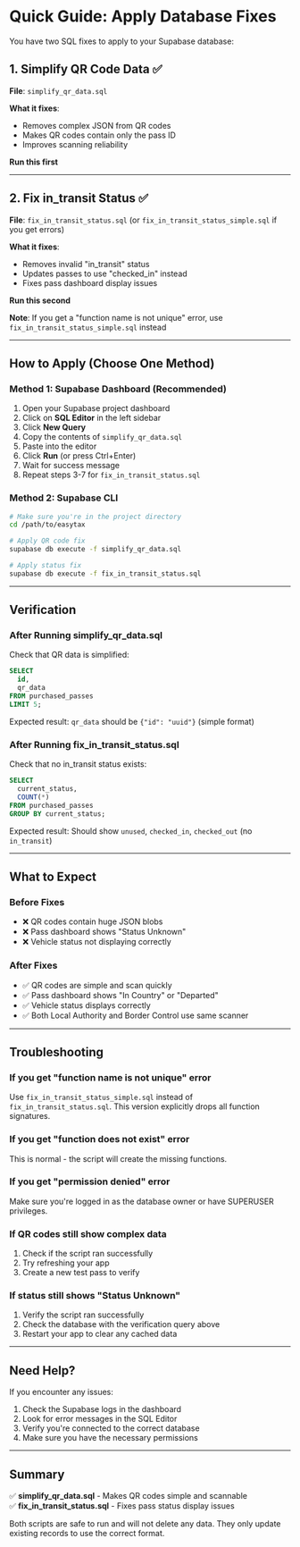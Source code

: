 # Quick Guide: Apply Database Fixes

You have two SQL fixes to apply to your Supabase database:

## 1. Simplify QR Code Data ✅
**File**: `simplify_qr_data.sql`

**What it fixes**: 
- Removes complex JSON from QR codes
- Makes QR codes contain only the pass ID
- Improves scanning reliability

**Run this first**

---

## 2. Fix in_transit Status ✅
**File**: `fix_in_transit_status.sql` (or `fix_in_transit_status_simple.sql` if you get errors)

**What it fixes**:
- Removes invalid "in_transit" status
- Updates passes to use "checked_in" instead
- Fixes pass dashboard display issues

**Run this second**

**Note**: If you get a "function name is not unique" error, use `fix_in_transit_status_simple.sql` instead

---

## How to Apply (Choose One Method)

### Method 1: Supabase Dashboard (Recommended)

1. Open your Supabase project dashboard
2. Click on **SQL Editor** in the left sidebar
3. Click **New Query**
4. Copy the contents of `simplify_qr_data.sql`
5. Paste into the editor
6. Click **Run** (or press Ctrl+Enter)
7. Wait for success message
8. Repeat steps 3-7 for `fix_in_transit_status.sql`

### Method 2: Supabase CLI

```bash
# Make sure you're in the project directory
cd /path/to/easytax

# Apply QR code fix
supabase db execute -f simplify_qr_data.sql

# Apply status fix
supabase db execute -f fix_in_transit_status.sql
```

---

## Verification

### After Running simplify_qr_data.sql

Check that QR data is simplified:
```sql
SELECT 
  id, 
  qr_data 
FROM purchased_passes 
LIMIT 5;
```

Expected result: `qr_data` should be `{"id": "uuid"}` (simple format)

### After Running fix_in_transit_status.sql

Check that no in_transit status exists:
```sql
SELECT 
  current_status, 
  COUNT(*) 
FROM purchased_passes 
GROUP BY current_status;
```

Expected result: Should show `unused`, `checked_in`, `checked_out` (no `in_transit`)

---

## What to Expect

### Before Fixes
- ❌ QR codes contain huge JSON blobs
- ❌ Pass dashboard shows "Status Unknown"
- ❌ Vehicle status not displaying correctly

### After Fixes
- ✅ QR codes are simple and scan quickly
- ✅ Pass dashboard shows "In Country" or "Departed"
- ✅ Vehicle status displays correctly
- ✅ Both Local Authority and Border Control use same scanner

---

## Troubleshooting

### If you get "function name is not unique" error
Use `fix_in_transit_status_simple.sql` instead of `fix_in_transit_status.sql`. This version explicitly drops all function signatures.

### If you get "function does not exist" error
This is normal - the script will create the missing functions.

### If you get "permission denied" error
Make sure you're logged in as the database owner or have SUPERUSER privileges.

### If QR codes still show complex data
1. Check if the script ran successfully
2. Try refreshing your app
3. Create a new test pass to verify

### If status still shows "Status Unknown"
1. Verify the script ran successfully
2. Check the database with the verification query above
3. Restart your app to clear any cached data

---

## Need Help?

If you encounter any issues:
1. Check the Supabase logs in the dashboard
2. Look for error messages in the SQL Editor
3. Verify you're connected to the correct database
4. Make sure you have the necessary permissions

---

## Summary

✅ **simplify_qr_data.sql** - Makes QR codes simple and scannable  
✅ **fix_in_transit_status.sql** - Fixes pass status display issues

Both scripts are safe to run and will not delete any data. They only update existing records to use the correct format.
